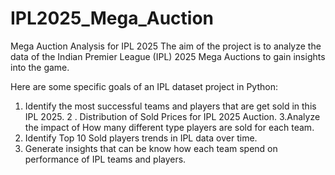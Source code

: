 # IPL2025_Mega_Auction
Mega Auction   Analysis for IPL 2025
The aim of the project is to analyze the data of the Indian Premier League (IPL) 2025 Mega Auctions to gain insights into the game.

Here are some specific goals of an IPL dataset project in Python:

1. Identify the most successful teams and players that are get sold in this  IPL 2025.
2 . Distribution of Sold Prices for IPL 2025 Auction.
3.Analyze the impact of How many different type players are sold for each team.
4. Identify Top 10 Sold players trends in IPL data over time.
5. Generate insights that can be know how each team spend on  performance of IPL teams and players.


